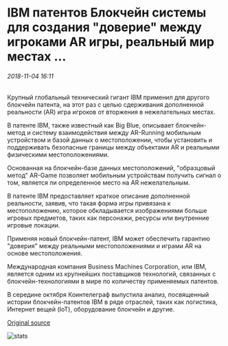 #  IBM патентов Блокчейн системы для создания "доверие" между игроками AR игры, реальный мир местах ...

###### 2018-11-04 16:11

Крупный глобальный технический гигант IBM применил для другого блокчейн патента, на этот раз с целью сдерживания дополненной реальности (AR) игра игроков от вторжения в нежелательных местах.

В патенте IBM, также известный как Big Blue, описывает блокчейн-метод и систему взаимодействия между AR-Running мобильным устройством и базой данных о местоположении, чтобы установить и поддерживать безопасные границы между объектами AR и реальными физическими местоположениями.

Основанная на блокчейн-базе данных местоположений, "образцовый метод" AR-Game позволяет мобильным устройствам получить сигнал о том, является ли определенное место на AR нежелательным.

В патенте IBM предоставляет краткое описание дополненной реальности, заявив, что такая форма игры привязана к местоположению, которое обкладывается изображениями больше игровых предметов, таких как персонажи, ресурсы или внутренние игровые локации.

Применяя новый блокчейн-патент, IBM может обеспечить гарантию "доверия" между реальными местоположениями и играми AR на основе местоположения.

Международная компания Business Machines Corporation, или IBM, является одним из крупнейших поставщиков технологий, связанных с блокчейн-технологиями в мире по количеству применяемых патентов.

В середине октября Коинтелеграф выпустила анализ, посвященный истории блокчейн-патентов IBM в ряде отраслей, таких как логистика, Интернет вещей (IoT), оборудование блокчейн и другие.

[Original source](https://cointelegraph.com/news/ibm-patents-blockchain-system-to-create-trust-between-ar-game-players-real-world-locations)

![stats](https://c.statcounter.com/11760860/0/a89fa40b/1/ "stats")